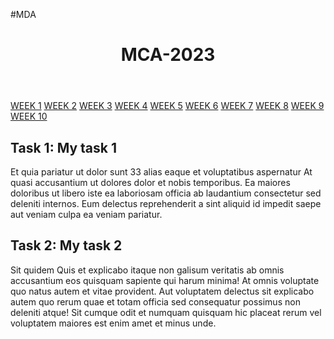 <head>
    <meta charset="UTF-8">
    <meta http-equiv="X-UA-Compatible" content="IE=edge">
    <meta name="viewport" content="width=device-width, initial-scale=1.0">
    <link rel="stylesheet" href="style1.css">
</head>

<body>

<!--- Banner -->

#MDA
    <header class="banner">
        <h1>MCA-2023</h1>
    </header>
    <div class="topnav">
        <a class="active" href="README.md">WEEK 1</a>
        <a href="week2.html">WEEK 2</a>
        <a href="week3.html">WEEK 3</a>
        <a href="week4.html">WEEK 4</a>
        <a href="week5.html">WEEK 5</a>
        <a href="week6.html">WEEK 6</a>
        <a href="week7.html">WEEK 7</a>
        <a href="week8.html">WEEK 8</a>
        <a href="week9.html">WEEK 9</a>
        <a href="week10.html">WEEK 10</a>
    </div>
    <h2>Task 1: My task 1</h2>
 <p>
        Et quia pariatur ut dolor sunt 33 alias eaque et voluptatibus aspernatur 
        At quasi accusantium ut dolores dolor et nobis temporibus. Ea maiores doloribus
         ut libero iste ea laboriosam officia ab laudantium consectetur sed deleniti internos. 
         Eum delectus reprehenderit a sint aliquid id impedit saepe aut veniam culpa 
         ea veniam pariatur.
    </p>

  <h2>Task 2: My task 2</h2>

 <p>
        Sit quidem Quis et explicabo itaque non galisum veritatis ab omnis accusantium 
        eos quisquam sapiente qui harum minima! At omnis voluptate quo natus autem et 
        vitae provident. Aut voluptatem delectus sit explicabo autem quo rerum quae et 
        totam officia sed consequatur possimus non deleniti atque! Sit cumque odit et numquam 
        quisquam hic placeat rerum vel voluptatem maiores est enim amet et minus unde.
    </p>
      
</body>

</html>
